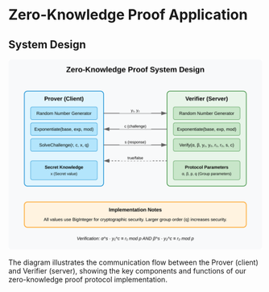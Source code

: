 # Zero-Knowledge Proof Application

## System Design

![Zero-Knowledge Proof System Design](Zkp-image-new.png)

The diagram illustrates the communication flow between the Prover (client) and Verifier (server), showing the key components and functions of our zero-knowledge proof protocol implementation.